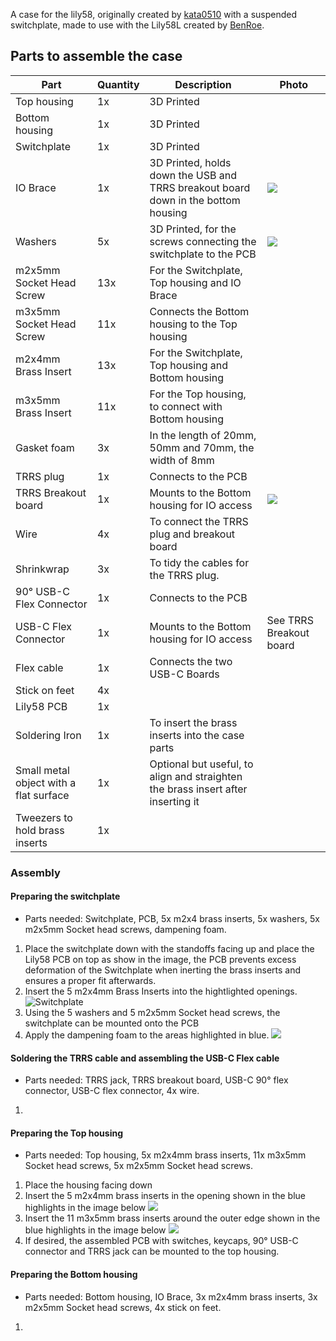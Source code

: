 A case for the lily58, originally created by [kata0510](https://github.com/kata0510) with a suspended switchplate, made to use with the Lily58L created by [BenRoe](https://github.com/BenRoe).

## Parts to assemble the case

| Part | Quantity | Description | Photo |
| ---- | -------- | ----------- | --- |
| Top housing | 1x | 3D Printed |
| Bottom housing | 1x | 3D Printed |
| Switchplate | 1x | 3D Printed |
| IO Brace | 1x | 3D Printed, holds down the USB and TRRS breakout board down in the bottom housing | ![](https://github.com/SineScire/LilyCase/blob/bd04925a0f7e573289788de1d8b8854aa9a3e55a/Images/Brace.jpg) |
| Washers | 5x | 3D Printed, for the screws connecting the switchplate to the PCB | ![](https://github.com/SineScire/LilyCase/blob/bd04925a0f7e573289788de1d8b8854aa9a3e55a/Images/Washer.jpg) |
| m2x5mm Socket Head Screw | 13x | For the Switchplate, Top housing and IO Brace |
| m3x5mm Socket Head Screw | 11x | Connects the Bottom housing to the Top housing |
| m2x4mm Brass Insert | 13x | For the Switchplate, Top housing and Bottom housing |
| m3x5mm Brass Insert | 11x | For the Top housing, to connect with Bottom housing |
| Gasket foam | 3x | In the length of 20mm, 50mm and 70mm, the width of 8mm |
| TRRS plug | 1x | Connects to the PCB |
| TRRS Breakout board | 1x | Mounts to the Bottom housing for IO access | ![](https://github.com/SineScire/LilyCase/blob/bd04925a0f7e573289788de1d8b8854aa9a3e55a/Images/USB-C%20and%20TRRS.jpg) |
| Wire | 4x | To connect the TRRS plug and breakout board |
| Shrinkwrap | 3x | To tidy the cables for the TRRS plug. |
| 90° USB-C Flex Connector | 1x | Connects to the PCB |
| USB-C Flex Connector | 1x | Mounts to the Bottom housing for IO access | See TRRS Breakout board |
| Flex cable | 1x | Connects the two USB-C Boards |
| Stick on feet | 4x |
| Lily58 PCB | 1x |
| Soldering Iron | 1x | To insert the brass inserts into the case parts |
| Small metal object with a flat surface | 1x | Optional but useful, to align and straighten the brass insert after inserting it |
| Tweezers to hold brass inserts | 1x |

### Assembly

#### Preparing the switchplate
* Parts needed: Switchplate, PCB, 5x m2x4 brass inserts, 5x washers, 5x m2x5mm Socket head screws, dampening foam.
1. Place the switchplate down with the standoffs facing up and place the Lily58 PCB on top as show in the image, the PCB prevents excess deformation of the Switchplate when inerting the brass inserts and ensures a proper fit afterwards.
2. Insert the 5 m2x4mm Brass Inserts into the hightlighted openings.
![Switchplate](https://github.com/SineScire/LilyCase/blob/f742c73ddb7eaefbcd8f68132b50881ada31b136/Images/Insert%205x%20m2x4mm%20brass%20inserts%20into%20switchplate.jpg)
3. Using the 5 washers and 5 m2x5mm Socket head screws, the switchplate can be mounted onto the PCB
4. Apply the dampening foam to the areas highlighted in blue.
![](https://github.com/SineScire/LilyCase/blob/90f54d0df92699f66692af860c6c79015507a384/Images/Dampening%20foam%20spots.jpg)

#### Soldering the TRRS cable and assembling the USB-C Flex cable
* Parts needed: TRRS jack, TRRS breakout board, USB-C 90° flex connector, USB-C flex connector, 4x wire.
1. 

#### Preparing the Top housing
* Parts needed: Top housing, 5x m2x4mm brass inserts, 11x m3x5mm Socket head screws, 5x m2x5mm Socket head screws.
1. Place the housing facing down
2. Insert the 5 m2x4mm brass inserts in the opening shown in the blue highlights in the image below
![](https://github.com/SineScire/LilyCase/blob/bd04925a0f7e573289788de1d8b8854aa9a3e55a/Images/Insert%205x%20m2x4mm%20brass%20inserts%20into%20top%20housing.jpg)
3. Insert the 11 m3x5mm brass inserts around the outer edge shown in the blue highlights in the image below
![](https://github.com/SineScire/LilyCase/blob/bd04925a0f7e573289788de1d8b8854aa9a3e55a/Images/Insert%2011x%20m3x5mm%20brass%20inserts%20into%20top%20housing.jpg)
4. If desired, the assembled PCB with switches, keycaps, 90° USB-C connector and TRRS jack can be mounted to the top housing.

#### Preparing the Bottom housing
* Parts needed: Bottom housing, IO Brace, 3x m2x4mm brass inserts, 3x m2x5mm Socket head screws, 4x stick on feet.
1. 
